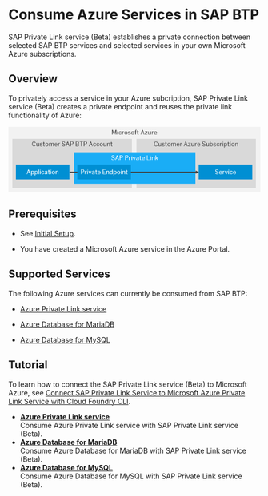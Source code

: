 <!-- loioe9cc67716a3a41c9885862661e6c4234 -->

# Consume Azure Services in SAP BTP

SAP Private Link service \(Beta\) establishes a private connection between selected SAP BTP services and selected services in your own Microsoft Azure subscriptions.



<a name="loioe9cc67716a3a41c9885862661e6c4234__section_mpr_tmz_cpb"/>

## Overview

To privately access a service in your Azure subcription, SAP Private Link service \(Beta\) creates a private endpoint and reuses the private link functionality of Azure:

 ![Consuming Azure services in SAP BTP.](images/Private_Link_-_Scenario_1_0745a1a.png) 



<a name="loioe9cc67716a3a41c9885862661e6c4234__section_sll_bjz_cpb"/>

## Prerequisites

-   See [Initial Setup](../Initial_Setup_f2dce1d.md).

-   You have created a Microsoft Azure service in the Azure Portal.




<a name="loioe9cc67716a3a41c9885862661e6c4234__section_slk_1jz_cpb"/>

## Supported Services

The following Azure services can currently be consumed from SAP BTP:

-   [Azure Private Link service](Azure_Private_Link_service_e8bc0c6.md)

-   [Azure Database for MariaDB](Azure_Database_for_MariaDB_862fa29.md)

-   [Azure Database for MySQL](Azure_Database_for_MySQL_5c70499.md)




<a name="loioe9cc67716a3a41c9885862661e6c4234__section_zg3_cjz_cpb"/>

## Tutorial

To learn how to connect the SAP Private Link service \(Beta\) to Microsoft Azure, see [Connect SAP Private Link Service to Microsoft Azure Private Link Service with Cloud Foundry CLI](https://developers.sap.com/tutorials/private-link-microsoft-azure.html).

-   **[Azure Private Link service](Azure_Private_Link_service_e8bc0c6.md "Consume Azure Private Link service with SAP Private Link service
                            (Beta). ")**  
Consume Azure Private Link service with SAP Private Link service \(Beta\).
-   **[Azure Database for MariaDB](Azure_Database_for_MariaDB_862fa29.md "Consume Azure Database for MariaDB with SAP Private Link service
                            (Beta). ")**  
Consume Azure Database for MariaDB with SAP Private Link service \(Beta\).
-   **[Azure Database for MySQL](Azure_Database_for_MySQL_5c70499.md "Consume Azure Database for MySQL with SAP Private Link service
                            (Beta). ")**  
Consume Azure Database for MySQL with SAP Private Link service \(Beta\).

